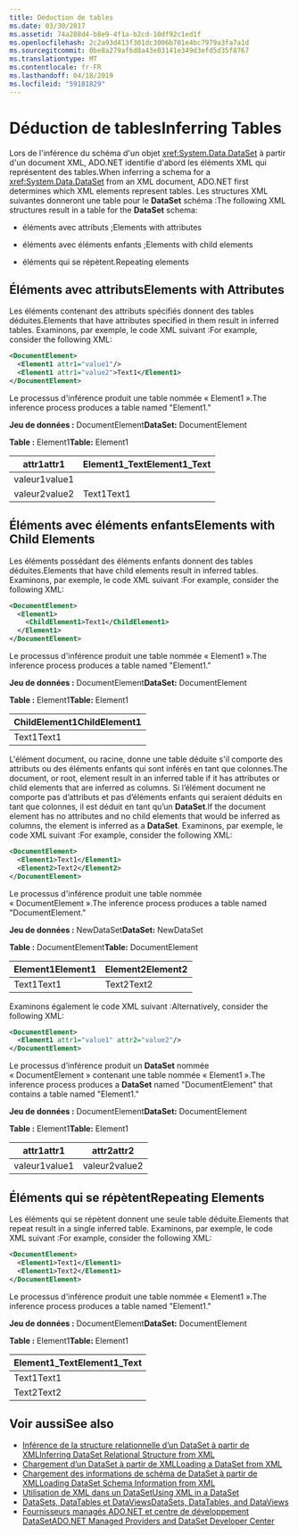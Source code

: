 ```yaml
---
title: Déduction de tables
ms.date: 03/30/2017
ms.assetid: 74a288d4-b8e9-4f1a-b2cd-10df92c1ed1f
ms.openlocfilehash: 2c2a93d413f301dc3006b701e4bc7979a3fa7a1d
ms.sourcegitcommit: 0be8a279af6d8a43e03141e349d3efd5d35f8767
ms.translationtype: MT
ms.contentlocale: fr-FR
ms.lasthandoff: 04/18/2019
ms.locfileid: "59181829"
---
```

# <a name="inferring-tables"></a><span data-ttu-id="66ce3-102">Déduction de tables</span><span class="sxs-lookup"><span data-stu-id="66ce3-102">Inferring Tables</span></span>
<span data-ttu-id="66ce3-103">Lors de l'inférence du schéma d'un objet <xref:System.Data.DataSet> à partir d'un document XML, ADO.NET identifie d'abord les éléments XML qui représentent des tables.</span><span class="sxs-lookup"><span data-stu-id="66ce3-103">When inferring a schema for a <xref:System.Data.DataSet> from an XML document, ADO.NET first determines which XML elements represent tables.</span></span> <span data-ttu-id="66ce3-104">Les structures XML suivantes donneront une table pour le **DataSet** schéma :</span><span class="sxs-lookup"><span data-stu-id="66ce3-104">The following XML structures result in a table for the **DataSet** schema:</span></span>  
  
-   <span data-ttu-id="66ce3-105">éléments avec attributs ;</span><span class="sxs-lookup"><span data-stu-id="66ce3-105">Elements with attributes</span></span>  
  
-   <span data-ttu-id="66ce3-106">éléments avec éléments enfants ;</span><span class="sxs-lookup"><span data-stu-id="66ce3-106">Elements with child elements</span></span>  
  
-   <span data-ttu-id="66ce3-107">éléments qui se répètent.</span><span class="sxs-lookup"><span data-stu-id="66ce3-107">Repeating elements</span></span>  
  
## <a name="elements-with-attributes"></a><span data-ttu-id="66ce3-108">Éléments avec attributs</span><span class="sxs-lookup"><span data-stu-id="66ce3-108">Elements with Attributes</span></span>  
 <span data-ttu-id="66ce3-109">Les éléments contenant des attributs spécifiés donnent des tables déduites.</span><span class="sxs-lookup"><span data-stu-id="66ce3-109">Elements that have attributes specified in them result in inferred tables.</span></span> <span data-ttu-id="66ce3-110">Examinons, par exemple, le code XML suivant :</span><span class="sxs-lookup"><span data-stu-id="66ce3-110">For example, consider the following XML:</span></span>  
  
```xml  
<DocumentElement>  
  <Element1 attr1="value1"/>  
  <Element1 attr1="value2">Text1</Element1>  
</DocumentElement>  
```  
  
 <span data-ttu-id="66ce3-111">Le processus d'inférence produit une table nommée « Element1 ».</span><span class="sxs-lookup"><span data-stu-id="66ce3-111">The inference process produces a table named "Element1."</span></span>  
  
 <span data-ttu-id="66ce3-112">**Jeu de données :** DocumentElement</span><span class="sxs-lookup"><span data-stu-id="66ce3-112">**DataSet:** DocumentElement</span></span>  
  
 <span data-ttu-id="66ce3-113">**Table :** Element1</span><span class="sxs-lookup"><span data-stu-id="66ce3-113">**Table:** Element1</span></span>  
  
|<span data-ttu-id="66ce3-114">attr1</span><span class="sxs-lookup"><span data-stu-id="66ce3-114">attr1</span></span>|<span data-ttu-id="66ce3-115">Element1_Text</span><span class="sxs-lookup"><span data-stu-id="66ce3-115">Element1_Text</span></span>|  
|-----------|--------------------|  
|<span data-ttu-id="66ce3-116">valeur1</span><span class="sxs-lookup"><span data-stu-id="66ce3-116">value1</span></span>||  
|<span data-ttu-id="66ce3-117">valeur2</span><span class="sxs-lookup"><span data-stu-id="66ce3-117">value2</span></span>|<span data-ttu-id="66ce3-118">Text1</span><span class="sxs-lookup"><span data-stu-id="66ce3-118">Text1</span></span>|  
  
## <a name="elements-with-child-elements"></a><span data-ttu-id="66ce3-119">Éléments avec éléments enfants</span><span class="sxs-lookup"><span data-stu-id="66ce3-119">Elements with Child Elements</span></span>  
 <span data-ttu-id="66ce3-120">Les éléments possédant des éléments enfants donnent des tables déduites.</span><span class="sxs-lookup"><span data-stu-id="66ce3-120">Elements that have child elements result in inferred tables.</span></span> <span data-ttu-id="66ce3-121">Examinons, par exemple, le code XML suivant :</span><span class="sxs-lookup"><span data-stu-id="66ce3-121">For example, consider the following XML:</span></span>  
  
```xml  
<DocumentElement>  
  <Element1>  
    <ChildElement1>Text1</ChildElement1>  
  </Element1>  
</DocumentElement>  
```  
  
 <span data-ttu-id="66ce3-122">Le processus d'inférence produit une table nommée « Element1 ».</span><span class="sxs-lookup"><span data-stu-id="66ce3-122">The inference process produces a table named "Element1."</span></span>  
  
 <span data-ttu-id="66ce3-123">**Jeu de données :** DocumentElement</span><span class="sxs-lookup"><span data-stu-id="66ce3-123">**DataSet:** DocumentElement</span></span>  
  
 <span data-ttu-id="66ce3-124">**Table :** Element1</span><span class="sxs-lookup"><span data-stu-id="66ce3-124">**Table:** Element1</span></span>  
  
|<span data-ttu-id="66ce3-125">ChildElement1</span><span class="sxs-lookup"><span data-stu-id="66ce3-125">ChildElement1</span></span>|  
|-------------------|  
|<span data-ttu-id="66ce3-126">Text1</span><span class="sxs-lookup"><span data-stu-id="66ce3-126">Text1</span></span>|  
  
 <span data-ttu-id="66ce3-127">L'élément document, ou racine, donne une table déduite s'il comporte des attributs ou des éléments enfants qui sont inférés en tant que colonnes.</span><span class="sxs-lookup"><span data-stu-id="66ce3-127">The document, or root, element result in an inferred table if it has attributes or child elements that are inferred as columns.</span></span> <span data-ttu-id="66ce3-128">Si l’élément document ne comporte pas d’attributs et pas d’éléments enfants qui seraient déduits en tant que colonnes, il est déduit en tant qu’un **DataSet**.</span><span class="sxs-lookup"><span data-stu-id="66ce3-128">If the document element has no attributes and no child elements that would be inferred as columns, the element is inferred as a **DataSet**.</span></span> <span data-ttu-id="66ce3-129">Examinons, par exemple, le code XML suivant :</span><span class="sxs-lookup"><span data-stu-id="66ce3-129">For example, consider the following XML:</span></span>  
  
```xml  
<DocumentElement>  
  <Element1>Text1</Element1>  
  <Element2>Text2</Element2>  
</DocumentElement>  
```  
  
 <span data-ttu-id="66ce3-130">Le processus d'inférence produit une table nommée « DocumentElement ».</span><span class="sxs-lookup"><span data-stu-id="66ce3-130">The inference process produces a table named "DocumentElement."</span></span>  
  
 <span data-ttu-id="66ce3-131">**Jeu de données :** NewDataSet</span><span class="sxs-lookup"><span data-stu-id="66ce3-131">**DataSet:** NewDataSet</span></span>  
  
 <span data-ttu-id="66ce3-132">**Table :** DocumentElement</span><span class="sxs-lookup"><span data-stu-id="66ce3-132">**Table:** DocumentElement</span></span>  
  
|<span data-ttu-id="66ce3-133">Element1</span><span class="sxs-lookup"><span data-stu-id="66ce3-133">Element1</span></span>|<span data-ttu-id="66ce3-134">Element2</span><span class="sxs-lookup"><span data-stu-id="66ce3-134">Element2</span></span>|  
|--------------|--------------|  
|<span data-ttu-id="66ce3-135">Text1</span><span class="sxs-lookup"><span data-stu-id="66ce3-135">Text1</span></span>|<span data-ttu-id="66ce3-136">Text2</span><span class="sxs-lookup"><span data-stu-id="66ce3-136">Text2</span></span>|  
  
 <span data-ttu-id="66ce3-137">Examinons également le code XML suivant :</span><span class="sxs-lookup"><span data-stu-id="66ce3-137">Alternatively, consider the following XML:</span></span>  
  
```xml  
<DocumentElement>  
  <Element1 attr1="value1" attr2="value2"/>  
</DocumentElement>  
```  
  
 <span data-ttu-id="66ce3-138">Le processus d’inférence produit un **DataSet** nommée « DocumentElement » contenant une table nommée « Element1 ».</span><span class="sxs-lookup"><span data-stu-id="66ce3-138">The inference process produces a **DataSet** named "DocumentElement" that contains a table named "Element1."</span></span>  
  
 <span data-ttu-id="66ce3-139">**Jeu de données :** DocumentElement</span><span class="sxs-lookup"><span data-stu-id="66ce3-139">**DataSet:** DocumentElement</span></span>  
  
 <span data-ttu-id="66ce3-140">**Table :** Element1</span><span class="sxs-lookup"><span data-stu-id="66ce3-140">**Table:** Element1</span></span>  
  
|<span data-ttu-id="66ce3-141">attr1</span><span class="sxs-lookup"><span data-stu-id="66ce3-141">attr1</span></span>|<span data-ttu-id="66ce3-142">attr2</span><span class="sxs-lookup"><span data-stu-id="66ce3-142">attr2</span></span>|  
|-----------|-----------|  
|<span data-ttu-id="66ce3-143">valeur1</span><span class="sxs-lookup"><span data-stu-id="66ce3-143">value1</span></span>|<span data-ttu-id="66ce3-144">valeur2</span><span class="sxs-lookup"><span data-stu-id="66ce3-144">value2</span></span>|  
  
## <a name="repeating-elements"></a><span data-ttu-id="66ce3-145">Éléments qui se répètent</span><span class="sxs-lookup"><span data-stu-id="66ce3-145">Repeating Elements</span></span>  
 <span data-ttu-id="66ce3-146">Les éléments qui se répètent donnent une seule table déduite.</span><span class="sxs-lookup"><span data-stu-id="66ce3-146">Elements that repeat result in a single inferred table.</span></span> <span data-ttu-id="66ce3-147">Examinons, par exemple, le code XML suivant :</span><span class="sxs-lookup"><span data-stu-id="66ce3-147">For example, consider the following XML:</span></span>  
  
```xml  
<DocumentElement>  
  <Element1>Text1</Element1>  
  <Element1>Text2</Element1>  
</DocumentElement>  
```  
  
 <span data-ttu-id="66ce3-148">Le processus d'inférence produit une table nommée « Element1 ».</span><span class="sxs-lookup"><span data-stu-id="66ce3-148">The inference process produces a table named "Element1."</span></span>  
  
 <span data-ttu-id="66ce3-149">**Jeu de données :** DocumentElement</span><span class="sxs-lookup"><span data-stu-id="66ce3-149">**DataSet:** DocumentElement</span></span>  
  
 <span data-ttu-id="66ce3-150">**Table :** Element1</span><span class="sxs-lookup"><span data-stu-id="66ce3-150">**Table:** Element1</span></span>  
  
|<span data-ttu-id="66ce3-151">Element1_Text</span><span class="sxs-lookup"><span data-stu-id="66ce3-151">Element1_Text</span></span>|  
|--------------------|  
|<span data-ttu-id="66ce3-152">Text1</span><span class="sxs-lookup"><span data-stu-id="66ce3-152">Text1</span></span>|  
|<span data-ttu-id="66ce3-153">Text2</span><span class="sxs-lookup"><span data-stu-id="66ce3-153">Text2</span></span>|  
  
## <a name="see-also"></a><span data-ttu-id="66ce3-154">Voir aussi</span><span class="sxs-lookup"><span data-stu-id="66ce3-154">See also</span></span>

- [<span data-ttu-id="66ce3-155">Inférence de la structure relationnelle d’un DataSet à partir de XML</span><span class="sxs-lookup"><span data-stu-id="66ce3-155">Inferring DataSet Relational Structure from XML</span></span>](../../../../../docs/framework/data/adonet/dataset-datatable-dataview/inferring-dataset-relational-structure-from-xml.md)
- [<span data-ttu-id="66ce3-156">Chargement d’un DataSet à partir de XML</span><span class="sxs-lookup"><span data-stu-id="66ce3-156">Loading a DataSet from XML</span></span>](../../../../../docs/framework/data/adonet/dataset-datatable-dataview/loading-a-dataset-from-xml.md)
- [<span data-ttu-id="66ce3-157">Chargement des informations de schéma de DataSet à partir de XML</span><span class="sxs-lookup"><span data-stu-id="66ce3-157">Loading DataSet Schema Information from XML</span></span>](../../../../../docs/framework/data/adonet/dataset-datatable-dataview/loading-dataset-schema-information-from-xml.md)
- [<span data-ttu-id="66ce3-158">Utilisation de XML dans un DataSet</span><span class="sxs-lookup"><span data-stu-id="66ce3-158">Using XML in a DataSet</span></span>](../../../../../docs/framework/data/adonet/dataset-datatable-dataview/using-xml-in-a-dataset.md)
- [<span data-ttu-id="66ce3-159">DataSets, DataTables et DataViews</span><span class="sxs-lookup"><span data-stu-id="66ce3-159">DataSets, DataTables, and DataViews</span></span>](../../../../../docs/framework/data/adonet/dataset-datatable-dataview/index.md)
- [<span data-ttu-id="66ce3-160">Fournisseurs managés ADO.NET et centre de développement DataSet</span><span class="sxs-lookup"><span data-stu-id="66ce3-160">ADO.NET Managed Providers and DataSet Developer Center</span></span>](https://go.microsoft.com/fwlink/?LinkId=217917)
